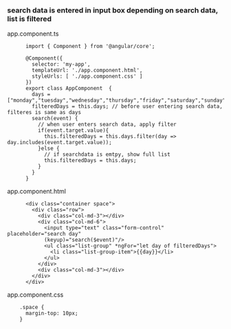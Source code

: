 ###  search data is entered in input box depending on search data, list is filtered


app.component.ts

          import { Component } from '@angular/core';

          @Component({
            selector: 'my-app',
            templateUrl: './app.component.html',
            styleUrls: [ './app.component.css' ]
          })
          export class AppComponent  {
            days = ["monday","tuesday","wednesday","thursday","friday","saturday","sunday"]
            filteredDays = this.days; // before user entering search data, filteres is same as days
            search(event) {    
              // when user enters search data, apply filter
              if(event.target.value){
                this.filteredDays = this.days.filter(day => day.includes(event.target.value));
              }else {
                // if searchdata is emtpy, show full list
                this.filteredDays = this.days;
              }
            }
          }

app.component.html

          <div class="container space">
            <div class="row">
              <div class="col-md-3"></div>
              <div class="col-md-6">            
                <input type="text" class="form-control" placeholder="search day" 
                (keyup)="search($event)"/>
                <ul class="list-group" *ngFor="let day of filteredDays">
                  <li class="list-group-item">{{day}}</li>
                </ul>
              </div>
              <div class="col-md-3"></div>
            </div>
          </div>

app.component.css

        .space {
          margin-top: 10px;
        }
